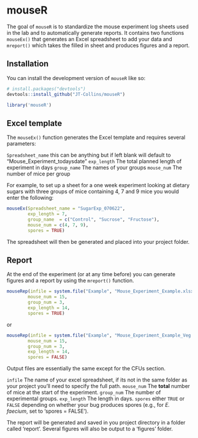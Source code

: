 
<!-- README.md is generated from README.Rmd. Please edit that file -->

# mouseR

<!-- badges: start -->
<!-- badges: end -->

The goal of `mouseR` is to standardize the mouse experiment log sheets
used in the lab and to automatically generate reports. It contains two
functions `mouseEx()` that generates an Excel spreadsheet to add your
data and `mreport()` which takes the filled in sheet and produces
figures and a report.

## Installation

You can install the development version of `mouseR` like so:

``` r
# install.packages("devtools")
devtools::install_github("JT-Collins/mouseR")

library('mouseR')
```

## Excel template

The `mouseEx()` function generates the Excel template and requires
several parameters:

`Spreadsheet_name` this can be anything but if left blank will default
to “Mouse_Experiment_todaysdate” `exp_length` The total planned length
of experiment in days `group_name` The names of your groups `mouse_num`
The number of mice per group

For example, to set up a sheet for a one week experiment looking at
dietary sugars with three groups of mice containing 4, 7 and 9 mice you
would enter the following:

``` r
mouseEx(Spreadsheet_name = "SugarExp_070622",
        exp_length = 7,
        group_name  = c("Control", "Sucrose", "Fructose"),
        mouse_num = c(4, 7, 9),
        spores = TRUE)
```

The spreadsheet will then be generated and placed into your project
folder.

## Report

At the end of the experiment (or at any time before) you can generate
figures and a report by using the `mreport()` function.

``` r
mouseRep(infile = system.file("Example", "Mouse_Experiment_Example.xlsx", package = "mouseR"),
        mouse_num = 15,
        group_num = 3,
        exp_length = 14,
        spores = TRUE)
```

or

``` r
mouseRep(infile = system.file("Example", "Mouse_Experiment_Example_Veg.xlsx", package = "mouseR"),
        mouse_num = 15,
        group_num = 3,
        exp_length = 14,
        spores = FALSE)
```

Output files are essentially the same except for the CFUs section.

`infile` The name of your excel spreadsheet, if its not in the same
folder as your project you’ll need to specify the full path. `mouse_num`
The **total** number of mice at the start of the experiment. `group_num`
The number of experimental groups. `exp_length` The length in days.
`spores` either `TRUE` or `FALSE` depending on whether your bug produces
spores (e.g., for *E. faecium*, set to ‘spores = FALSE’).

The report will be generated and saved in you project directory in a
folder called ‘report’. Several figures will also be output to a
‘figures’ folder.
